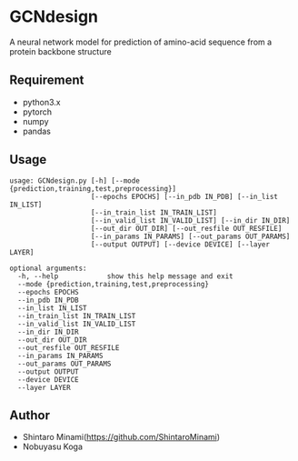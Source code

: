 # GCNdesign

A neural network model for prediction of amino-acid sequence from a protein backbone structure

## Requirement
* python3.x
* pytorch
* numpy
* pandas


## Usage
```
usage: GCNdesign.py [-h] [--mode {prediction,training,test,preprocessing}]
                    [--epochs EPOCHS] [--in_pdb IN_PDB] [--in_list IN_LIST]
                    [--in_train_list IN_TRAIN_LIST]
                    [--in_valid_list IN_VALID_LIST] [--in_dir IN_DIR]
                    [--out_dir OUT_DIR] [--out_resfile OUT_RESFILE]
                    [--in_params IN_PARAMS] [--out_params OUT_PARAMS]
                    [--output OUTPUT] [--device DEVICE] [--layer LAYER]

optional arguments:
  -h, --help            show this help message and exit
  --mode {prediction,training,test,preprocessing}
  --epochs EPOCHS
  --in_pdb IN_PDB
  --in_list IN_LIST
  --in_train_list IN_TRAIN_LIST
  --in_valid_list IN_VALID_LIST
  --in_dir IN_DIR
  --out_dir OUT_DIR
  --out_resfile OUT_RESFILE
  --in_params IN_PARAMS
  --out_params OUT_PARAMS
  --output OUTPUT
  --device DEVICE
  --layer LAYER
```

## Author
* Shintaro Minami(https://github.com/ShintaroMinami)
* Nobuyasu Koga
